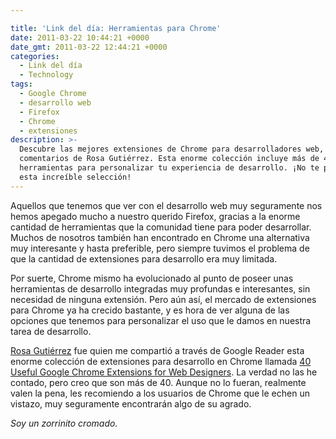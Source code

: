 ```yaml
---

title: 'Link del día: Herramientas para Chrome'
date: 2011-03-22 10:44:21 +0000
date_gmt: 2011-03-22 12:44:21 +0000
categories:
  - Link del día
  - Technology
tags:
  - Google Chrome
  - desarrollo web
  - Firefox
  - Chrome
  - extensiones
description: >-
  Descubre las mejores extensiones de Chrome para desarrolladores web, con
  comentarios de Rosa Gutiérrez. Esta enorme colección incluye más de 40
  herramientas para personalizar tu experiencia de desarrollo. ¡No te pierdas
  esta increíble selección!
---
```




Aquellos que tenemos que ver con el desarrollo web muy seguramente nos hemos apegado mucho a nuestro querido Firefox, gracias a la enorme cantidad de herramientas que la comunidad tiene para poder desarrollar. Muchos de nosotros también han encontrado en Chrome una alternativa muy interesante y hasta preferible, pero siempre tuvimos el problema de que la cantidad de extensiones para desarrollo era muy limitada.

Por suerte, Chrome mismo ha evolucionado al punto de poseer unas herramientas de desarrollo integradas muy profundas e interesantes, sin necesidad de ninguna extensión. Pero aún así, el mercado de extensiones para Chrome ya ha crecido bastante, y es hora de ver alguna de las opciones que tenemos para personalizar el uso que le damos en nuestra tarea de desarrollo.

[Rosa Gutiérrez](http://profiles.google.com/rosa.gutierrez28/about) fue quien me compartió a través de Google Reader esta enorme colección de extensiones para desarrollo en Chrome llamada [40 Useful Google Chrome Extensions for Web Designers](http://www.hongkiat.com/blog/google-chrome-extensions-designers/). La verdad no las he contado, pero creo que son más de 40. Aunque no lo fueran, realmente valen la pena, les recomiendo a los usuarios de Chrome que le echen un vistazo, muy seguramente encontrarán algo de su agrado.

_Soy un zorrinito cromado._
